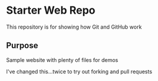 # Starter Web Repo

This repository is for showing how Git and GitHub work

## Purpose

Sample website with plenty of files for demos

I've changed this...twice to try out forking and pull requests

